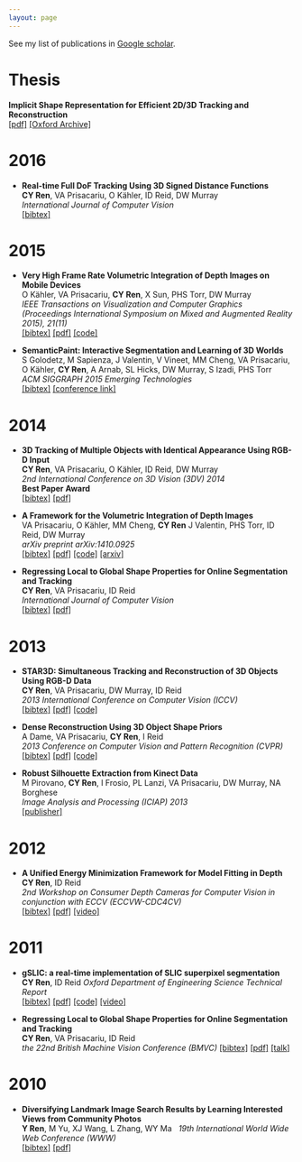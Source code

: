 ```yaml
---
layout: page
---
```


See my list of publications in [Google scholar](https://scholar.google.co.uk/citations?user=Mf6PAuQAAAAJ&hl=en).

Thesis
=======
**Implicit Shape Representation for Efficient 2D/3D Tracking and Reconstruction**  
[[pdf]](pdfs/thesis.pdf)
[[Oxford Archive]](http://ora.ox.ac.uk/objects/uuid:c70dc663-ee7c-4100-b492-3a85bf8640d1)

2016
=======
- **Real-time Full DoF Tracking Using 3D Signed Distance Functions**  
**CY Ren**, VA Prisacariu, O Kähler, ID Reid, DW Murray  
*International Journal of Computer Vision*  
[[bibtex]](bibs/Ren_IJCV_2016.bib)


2015
=======
- **Very High Frame Rate Volumetric Integration of Depth Images on Mobile Devices**  
O Kähler, VA Prisacariu, **CY Ren**, X Sun, PHS Torr, DW Murray  
*IEEE Transactions on Visualization and Computer Graphics (Proceedings International Symposium on Mixed and Augmented Reality 2015), 21(11)*  
[[bibtex]](bibs/kahler_tvcg_2015.bib)
[[pdf]](http://www.robots.ox.ac.uk/~tvg/publications/2015/kaehler15infinitam.pdf)
[[code]](http://www.infinitam.org)

- **SemanticPaint: Interactive Segmentation and Learning of 3D Worlds**  
S Golodetz, M Sapienza, J Valentin, V Vineet, MM Cheng, VA Prisacariu, O Kähler, **CY Ren**, A Arnab, SL Hicks, DW Murray, S Izadi, PHS Torr  
*ACM SIGGRAPH 2015 Emerging Technologies*  
[[bibtex]](bib/semanticpaint.bib)
[[conference link]](http://s2015.siggraph.org/attendees/emerging-technologies/events/semanticpaint-interactive-segmentation-and-learning-3d-worlds)

2014
=======
- **3D Tracking of Multiple Objects with Identical Appearance Using RGB-D Input**  
**CY Ren**, VA Prisacariu, O Kähler, ID Reid, DW Murray  
*2nd International Conference on 3D Vision (3DV) 2014*  
**Best Paper Award**   
[[bibtex]](bibs/ren_3dv_2014.bib)
[[pdf]](pdfs/ren_3dv_2014.pdf)

- **A Framework for the Volumetric Integration of Depth Images**  
VA Prisacariu, O Kähler, MM Cheng, **CY Ren** J Valentin, PHS Torr, ID Reid, DW Murray  
*arXiv preprint arXiv:1410.0925*  
[[bibtex]](http://dblp.uni-trier.de/rec/bibtex/journals/corr/PrisacariuKCRVTRM14)
[[pdf]](http://arxiv.org/pdf/1410.0925v3.pdf)
[[code]](http://www.infinitam.org)
[[arxiv]](http://arxiv.org/abs/1410.0925)

- **Regressing Local to Global Shape Properties for Online Segmentation and Tracking**  
**CY Ren**, VA Prisacariu, ID Reid  
*International Journal of Computer Vision*  
[[bibtex]](bibs/ren_ijcv_2014.bib)
[[pdf]](pdfs/ren_ijcv_2014.pdf)

2013
=======
- **STAR3D: Simultaneous Tracking and Reconstruction of 3D Objects Using RGB-D Data**  
**CY Ren**, VA Prisacariu, DW Murray, ID Reid  
*2013 International Conference on Computer Vision (ICCV)*  
[[bibtex]](bibs/star3d_iccv_2013.bib)
[[pdf]](http://www.robots.ox.ac.uk/ActiveVision/Publications/ren_etal_iccv2013/ren_etal_iccv2013.pdf)
[[code]]()

- **Dense Reconstruction Using 3D Object Shape Priors**  
A Dame, VA Prisacariu, **CY Ren**, I Reid  
*2013 Conference on Computer Vision and Pattern Recognition (CVPR)*  
[[bibtex]](http://dblp.uni-trier.de/rec/bibtex/conf/cvpr/DamePRR13)
[[pdf]](http://www.robots.ox.ac.uk/~adame/pdfs/2013_CVPR_dame.pdf)
[[code]](http://www.robots.ox.ac.uk/~adame/files/PriorDSLAM.zip)


- **Robust Silhouette Extraction from Kinect Data**  
M Pirovano, **CY Ren**, I Frosio, PL Lanzi, VA Prisacariu, DW Murray, NA Borghese  
*Image Analysis and Processing (ICIAP) 2013*  
[[publisher]](http://link.springer.com/chapter/10.1007%2F978-3-642-41181-6_65)

2012
=======
- **A Unified Energy Minimization Framework for Model Fitting in Depth**  
**CY Ren**, ID Reid  
*2nd Workshop on Consumer Depth Cameras for Computer Vision in conjunction with ECCV (ECCVW-CDC4CV)*  
[[bibtex]](bibs/Ren_Reid_ECCVW2012)
[[pdf]](pdfs/eccv2012_ws_id13_cr.pdf)
[[video]](https://www.youtube.com/watch?v=Xh6Lyc_AaO8)

2011
=======
- **gSLIC: a real-time implementation of SLIC superpixel segmentation**  
**CY Ren**, ID Reid
*Oxford Department of Engineering Science Technical Report*  
[[bibtex]](bibs/gslic_2011.bib)
[[pdf]](pdfs/gSLIC_report.pdf)
[[code]](https://github.com/carlren/gSLIC2)
[[video]](https://www.youtube.com/watch?v=2S6qJiORYWk)  

- **Regressing Local to Global Shape Properties for Online Segmentation and Tracking**  
**CY Ren**, VA Prisacariu, ID Reid  
*the 22nd British Machine Vision Conference (BMVC)*
[[bibtex]](bibs/Ren_BMVC_2011.bib)
[[pdf]](pdfs/Ren_Prisacariu_Reid_BMVC2011.pdf)
[[talk]](http://www.bmva.org/bmvc/2011/proceedings/paper11/)

2010
=======
- **Diversifying Landmark Image Search Results by Learning Interested Views from Community Photos**  
**Y Ren**, M Yu, XJ Wang, L Zhang, WY Ma  
*19th International World Wide Web Conference (WWW)*  
[[bibtex]](bibs/Ren_WWW_2010.bib)
[[pdf]](pdfs/www10.pdf)
